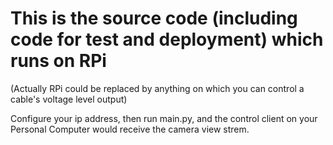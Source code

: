 # This is the source code (including code for test and deployment) which runs on RPi 

(Actually RPi could be replaced by anything on which you can control a cable's voltage level output)

Configure your ip address, then run main.py, and the control client on your Personal Computer would receive the camera view strem.
